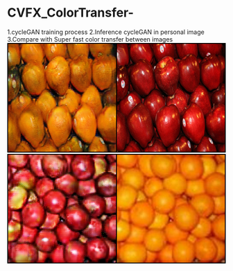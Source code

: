 # CVFX_ColorTransfer-
  1.cycleGAN training process
  2.Inference cycleGAN in personal image
  3.Compare with Super fast color transfer between images
    ![image](apple2orange_ref.png)
    ![image](orange2apple_ref.png)
